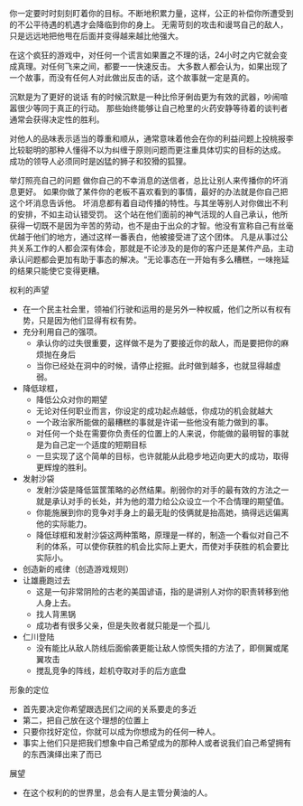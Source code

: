 你一定要时时刻刻盯着你的目标。不断地积累力量，这样，公正的补偿你所遭受到的不公平待遇的机遇才会降临到你的身上。
无需苛刻的攻击和谩骂自己的敌人，只是远远地把他甩在后面并变得越来越比他强大。

在这个疯狂的游戏中，对任何一个谎言如果置之不理的话，24小时之内它就会变成真理。对任何飞来之间，都要一一快速反击。
大多数人都会认为，如果出现了一个故事，而没有任何人对此做出反击的话，这个故事就一定是真的。

沉默是为了更好的说话
有的时候沉默是一种比伶牙俐齿更为有效的武器，吵闹喧嚣很少等同于真正的行动。
那些始终能够让自己枪里的火药安静等待着的谈判者通常会获得决定性的胜利。

对他人的品味表示适当的尊重和顺从，通常意味着他会在你的利益问题上投桃报李
比较聪明的那种人懂得不以为纠缠于原则问题而更注重具体切实的目标的达成。
成功的领导人必须同时是凶猛的狮子和狡猾的狐狸。

举灯照亮自己的问题
做你自己的不幸消息的送信者，总比让别人来传播你的坏消息更好。
如果你做了某件你的老板不喜欢看到的事情，最好的办法就是你自己把这个坏消息告诉他。
坏消息都有着自动传播的特性。与其坐等别人对你做出不利的安排，不如主动认错受罚。
这个站在他们面前的神气活现的人自己承认，他所获得一切既不是因为辛苦的劳动，也不是由于出众的才智。他没有宣称自己有丝毫优越于他们的地方，通过这样一番表白，他被接受进了这个团体。
凡是从事过公共关系工作的人都会深有体会，那就是不论涉及的是你的客户还是某件产品，主动承认问题都会更加有助于事态的解决。“无论事态在一开始有多么糟糕，一味拖延的结果只能使它变得更糟。

权利的声望
- 在一个民主社会里，领袖们行驶和运用的是另外一种权威，他们之所以有权有势，只是因为他们显得有权有势。
- 充分利用自己的强项。
    - 承认你的过失很重要，这样做不是为了要接近你的敌人，而是要把你的麻烦抛在身后
    - 当你已经处在洞中的时候，请停止挖掘。此时做到越多，也就显得越虚弱。
- 降低球框，
    - 降低公众对你的期望
    - 无论对任何职业而言，你设定的成功起点越低，你成功的机会就越大
    - 一个政治家所能做的最糟糕的事就是许诺一些他没有能力做到的事。
    - 对任何一个处在需要你负责任的位置上的人来说，你能做的最明智的事就是为自己定一个适度的短期目标
    - 一旦实现了这个简单的目标，也许就能从此稳步地迈向更大的成功，取得更辉煌的胜利。
- 发射沙袋
    - 发射沙袋是降低篮筐策略的必然结果。削弱你的对手的最有效的方法之一就是承认对手的长处，并为他的潜力给公众设立一个不合情理的期望值。
    - 你能施展到你的竞争对手身上的最无耻的伎俩就是抬高她，搞得远远偏离他的实际能力。
    - 降低球框和发射沙袋这两种策略，原理是一样的，制造一个看似对自己不利的体系，可以使你获胜的机会比实际上更大，而使对手获胜的机会要比实际小。
- 创造新的戒律（创造游戏规则）
- 让雄鹿跑过去
    - 这是一句非常阴险的古老的美国谚语，指的是讲别人对你的职责转移到他人身上去。
    - 找人背黑锅
    - 成功者有很多父亲，但是失败者就只能是一个孤儿
- 仁川登陆
    - 没有能比从敌人防线后面偷袭更能让敌人惊慌失措的方法了，即侧翼或尾翼攻击
    - 搅乱竞争的阵线，趁机夺取对手的后方底盘

形象的定位
- 首先要决定你希望跟选民们之间的关系要走的多近
- 第二，把自己放在这个理想的位置上
- 只要你找好定位，你就可以成为你想成为的任何一种人。
- 事实上他们只是把我们想象中自己希望成为的那种人或者说我们自己希望拥有的东西演绎出来了而已

展望
- 在这个权利的的世界里，总会有人是主管分黄油的人。
